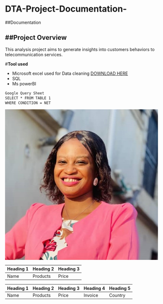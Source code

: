# DTA-Project-Documentation-
##Documentation

##**Project Overview**
---
This analysis project aims to generate insights into customers behaviors to telecommunication services.

#**Tool used**
- Microsoft excel used for Data cleaning [DOWNLOAD HERE](https://microsoft.com)
- SQL
- Ms powerBI
```
Google Query Sheet
SELECT * FROM TABLE 1
WHERE CONDITION = NET
```
![](Profile-picture.jpg)

|Heading 1| Heading 2| Heading 3|
|---------| ---------| ---------|
|Name| Products| Price|

|Heading 1| Heading 2| Heading 3| Heading 4| Heading 5|
|---------| ---------| ---------| ---------| ---------|
|Name| Products| Price| Invoice| Country|




